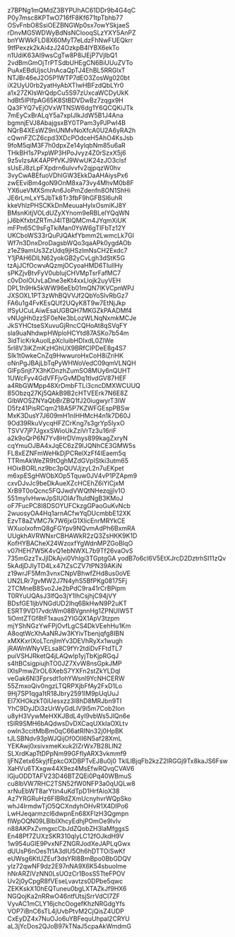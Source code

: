 z7BPNg1mQMdZ3BYPUhAC61DDr9b4G4qC
P0y7msc8KPTwO716fF8Kf671tpTbhb77
OSvFnbO8SsiOEZBNGWp0sx7owYSkjaeS
rDnvMG5WDWyBdNsNCIooqSLzYXY5AnPZ
bnYWWkFLD8X60MyT7eLdzFhNwFUEQkrr
9tfPexzk2kAi4zJ24OzkpB4lYBX6ekTo
n1UdiK63AI9wsCgTw8P8iJEjP7VjlbQ1
2vdBmGmOjTrPTSdbUHEgCN6BiUUuZVTo
PuAxEBdUjscUnAcaQpTJ4EhBL5RRGlxT
NTJBr46eJ2O5P1WTP7dEO3ZosWg020bt
iX2UyU0rb2yatHyAbXTIwHBFzdQbLYr0
a1x27ZKIsWrQdpCu5S97zUxcaWCDyUkK
hdBt5lPIfpAG65K8StBDVDwBz7zqgx9H
Qa3FYQ7vEjOVxWTNSW6dg1Y6QCQKiJTk
7mEyCxBrALqY5a7xpIJlkJdW5B1J4Ana
bgmnjEVJ8AbajgsxBY0TPam3yPJPwI4B
NQrB4XEsWZ9nUNMvNoXfcA0U2A6yRA2h
cQwnFZCZ6cpd3XDcPOdceH5AhO4KsJsb
9foM5qiM3F7h0dpxZe14yIqbNm85u6aR
THkBH1s7PxpWP3HPoJvyz4Z0rSzxX5j6
9z5vIzsAK4APPfVKJ9WwUK24zJO3clsf
sUsEJ8zLpFXpdrn6ulvvfv2qjpqzW0hv
3vyCwABEfuoVDhIGW3EkkDaAHAiysPx6
zwEEviBm4goN9OnM8xa73vy4MhvM0b8F
YX6ueVMXSmrAn6JoPmZdenfn8ON1ShHi
JE6rLmLxY5JbTk8Tr3fbF9hGFBSl6uhR
kkeVhlzPHSCKkDnMeuuaHylxOsmiKJ8Y
BMsnKitjVOLdUZyXYnom9eRBLelYQqWN
jJ6bKfxbtZRTmJ4ITBlQMCm4JYqmXiUK
mFPn65C9sFgTkiMan0YsW6gTIFbTz12Y
UKCboWS33rQuPJQAkfYbmm2LwmcLk7Gl
Wf7n3DnxDroDagsbWQo3qaAPk0ygdAOb
z1eZ9amUs3ZzUdq9jHSzlmNsCH2Exdc7
Y1jPAH6DILN62yokGB2yCvLgh3dStK5G
tzAjJCfOcwvAQzmjOCyoaHMD6TlulIHy
sPKZjvBtvFyV0ublujCHVMpTsrFafMC7
c0vDolOUvLaDne3eKt4xxLlojk2uyVEH
DPL1h9Hk5kWW96eEb01mQN7lKVCpnWPJ
JXSOXL1PT3zWhBQVVJf2QbYoSlvRbGz7
FA6u1g4FvKEsQUf2UQyK8T9w7EtNjJkp
IfSyUCuLAiwEsaUGBQH7MKGZkPAADMf4
vNUgHh0zzSF0eNe3bLozWLNqNxmkMCJe
JkSYHCtseSXuvuGjRncCQHoAt8qSVqFY
sla9uaNhdwpHWploHCYtd87ASKo7b54m
3idTicKrkAuolLpXcIuibHDIxdL0ZlWe
5rl8V3iKZmKzHGhUX9BRfCIPDeE8g4S7
SIk1t0wkeCnZq9HwwuroHxCoH8iZriHK
oNnPgJBAjLbTqPyWHWoVedC09qmVLNQH
GlFpSnjt7X3hKDnzhZumSO8MUy6nQUHT
1UWcFyv4GdVFFjvGvMDq1tIvdGV87HEF
a4RbGWMpp48XrDmbFTLi3cncDMXWCUUQ
85Obzq27Kj5QAkB9B2cHTVEErk7N6E8Z
GIbWOSZNYaQbBrZBQ1fJ20iugwyrT3IW
D5fz41PisRCqm218A5P7KZWFGEspPBSw
MxK3DusY7J609mH1nIHHMcH4n1k7D60J
9Od39RkuVycqHFZCrKng7s3grYp5lyxO
TSVV7jP7JgxxSWioUkZziVrTz3u16riF
a2k9oQrP6N7Yv8HrDVmys899kagZxryN
cqYmuOJBA4xJqEC6zZ9IJQNhCE3GMW5s
FL8xEZNFmWeHkDjPCRelXzFf4IEaem5q
TTRmAkWeZR9tOghMZdGVpIStki3utm65
HOixBORLnz9bc3pQUVJjzyL2n7uEKpet
m6xpESgHWObXOp5Tquw0JV4vP1PZApm9
cxvDJvJc9beDkAueXZcHCEhZ6iYlCjxM
XrB9T0oQcnc5FQJwdVWQtNHezqjjlv1O
551mylvHwwJpSIUOIArTtuldNgB3KMoJ
oF7FucPC8I8DSOYUFCkzgGPaoGuKvNcb
2wuosyOA4Hq1arnACfwYqDUcmbbE12XK
EzvT8aZVMC7k7W6jxG1XlicEnrMRYkCE
WXuolxofmQ8gFGYpv9NQvmAdPh6BxmRA
UUgkhAVRWNxrCBHAWkR2zQ3ZsHKK9K1D
KofHYBACheX24WzoxfYgWdnMPZGoBIqO
v07HEH7W5K4vQ1ebNWXL7b9Tf26vaOvS
735mGzzTxJjlDkAjvi0Vhlgi3TGptgGA
yodB7o6cI6V5EtXJrcD2DztrhSI11zQv
5kAdjDJIyTD4Lx47tZsCZV7tPN39AKiN
z19wrJF5Mm3vnxCNpVBhwfZHd8us0oVE
UN2LRr7gvMW2J7N4yhS5BfPKg08175Fj
2TCMneB8Svo2Je2bPdC9ra41rCrBPipm
T0RYuUQAsJ3lfQo3jY1lhCsjhjC94jVY
BDsfGE1IjbVNGdUD2Ihq6BkHwN9P2uKT
ESRT9VD17vdcWm08BVgnnHg1ZPNUIW5T
1iOmtZTGf8tF1xaus2YlGQX1ApV3tzpm
mjYShNGzYwFPjOvfLgCS4DkVEehHu1Km
A8oqtWcXhAaNRJw3KYivTbenjqfg8IBN
xMXKxrIXoLTcnjlmYv3DEVhRyXx1wugh
jRAWnWNyVELsa8C9fYr2tdiDvFFtdTL7
puiVSHJRketQ4jLAQwlp1yjTbKjpRGqJ
s4ItBCsigpiujhTO0JZ7XvW8nsGpkJMP
IXIsPmwZlrOL6XebS7YXFn2stZkYLDql
veGak6Nl3Fprsdt1ohYWsnl9YcNHCERW
55ZmxoQiv0ngzLTQRPXjbFfAy2FxD1Lo
9Hj7SP1qga1tR18Jbry2591IM9pUqUuJ
El7XHOkzkT0iUesxzz3I8hD8MRJbn9TI
YhC9DyJDi3zUrWyGdLlV9i5m7Cob2Ion
u8yH3VywMeHXKJBdL4yI9vbWs5JlQn6e
tSlR9SMH6bAQdwsDvDXCaqUXkIaOXLtv
owln3ccitMbBm0qC66atRINn32j0HpBK
tJLSBNdv93pWJQijOf0OlI6N5af28XmL
YEKAwj0xsivxmeKxuk2lZrWx7B28LlN2
SLXrdKapTtDPpNm99GFfIyARX3vkmmf9
ljFNZetx65kyjfEpkcOXDBPTvEJ8u0j0
TklLlBjqFb2kzZ2lRGGj9Tx8kaJS6Fsw
XaHVu6TXxgw44X9ez4MsEfwRQvqCVAV6
lGjuODDTAFV23D46BTZQEi0Pq40WBmuS
cu8lbVW7RHC2TSN52fW0NFP3a0qUQLw8
xrNuEbWT8arYtin4uKdTpD1HrfAioX38
Az7YRGRuHz6FIBRdZXmUcnyhvrWQpSko
whJ4IrmdwTjO5QCXndyhOHvR1X4DIPo6
LwHJeqarmzcl6dwpnEn68XFlzH3Qgmpn
flWpOQN09LBlbIXhcyEdhjPOmOe9lvIv
n88AKPxZvmgxcCbJdZQobZH3laMfggsS
En48Pf7ZUXzSKR310qlyLC12fOJkdH9V
1w954uGlE9PvxNFZNGRJodXeJAPLqGwx
dUUsP6nOesTt1A3dlU5Oh6hDTTOiSwKf
eUWsg6KtUZEuf3dsYRl8BmBpo0BbGDQV
ylz72qwNF9dz2E97nNA9X6K54sbuoIme
hNrARZIVzNN0LsUOzCr1BosS5TteFPOV
Uv2j0yCpgR8fVEseLvavtzs0DPbe5qwc
ZEKKskX10hEQTuneu0bgLXTAZkJf9HX6
NGQojKa2nRRwO46ntfUtsjSrrVdCI7ZF
VyvAC1mCLY16jchcOogefKhzNRGdgYfs
VOP7iBnC6sTL4jUvbPtvM2CjQisZ4UDP
CxEyDZ4x7NuOJo6uYBFequUhpal2CRYU
aL3jYcDos2QJoB97kTNaJ5cpaAkWmdmG
